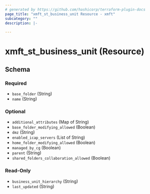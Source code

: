 ```yaml
---
# generated by https://github.com/hashicorp/terraform-plugin-docs
page_title: "xmft_st_business_unit Resource - xmft"
subcategory: ""
description: |-
  
---
```


# xmft_st_business_unit (Resource)





<!-- schema generated by tfplugindocs -->
## Schema

### Required

- `base_folder` (String)
- `name` (String)

### Optional

- `additional_attributes` (Map of String)
- `base_folder_modifying_allowed` (Boolean)
- `dmz` (String)
- `enabled_icap_servers` (List of String)
- `home_folder_modifying_allowed` (Boolean)
- `managed_by_cg` (Boolean)
- `parent` (String)
- `shared_folders_collaboration_allowed` (Boolean)

### Read-Only

- `business_unit_hierarchy` (String)
- `last_updated` (String)
